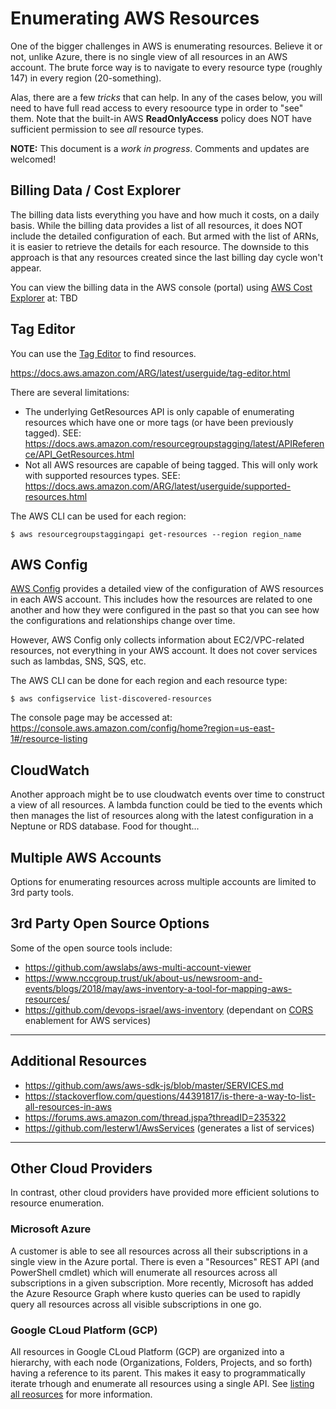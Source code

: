 # Enumerating AWS Resources
One of the bigger challenges in AWS is enumerating resources.
Believe it or not, unlike Azure, there is no single view of all resources in an AWS account.
The brute force way is to navigate to every resource type (roughly 147) in every region (20-something).

Alas, there are a few *tricks* that can help. In any of the cases below, you will need to have full read access
to every resoource type in order to "see" them.
Note that the built-in AWS **ReadOnlyAccess** policy does NOT have sufficient permission to see *all* resource types.

**NOTE:** This document is a *work in progress*. Comments and updates are welcomed!

## Billing Data / Cost Explorer
The billing data lists everything you have and how much it costs, on a daily basis.
While the billing data provides a list of all resources, it does NOT include the detailed configuration of each.
But armed with the list of ARNs, it is easier to retrieve the details for each resource.
The downside to this approach is that any resources created since the last billing day cycle won't appear.

You can view the billing data in the AWS console (portal) using [AWS Cost Explorer](https://aws.amazon.com/aws-cost-management/aws-cost-explorer/) at:
TBD

## Tag Editor
You can use the [Tag Editor](https://console.aws.amazon.com/resource-groups/tag-editor/find-resources)
to find resources.

https://docs.aws.amazon.com/ARG/latest/userguide/tag-editor.html

There are several limitations:
* The underlying GetResources API is only capable of enumerating resources which have one or more tags (or have been previously tagged).
SEE: https://docs.aws.amazon.com/resourcegroupstagging/latest/APIReference/API_GetResources.html
* Not all AWS resources are capable of being tagged. This will only work with supported resources types. 
SEE: https://docs.aws.amazon.com/ARG/latest/userguide/supported-resources.html

The AWS CLI can be used for each region:
```
$ aws resourcegroupstaggingapi get-resources --region region_name
```


## AWS Config

[AWS Config](http://docs.aws.amazon.com/config/latest/developerguide/WhatIsConfig.html)
provides a detailed view of the configuration of AWS resources in each AWS account.
This includes how the resources are related to one another and how they were configured in the
past so that you can see how the configurations and relationships change over time.

However, AWS Config only collects information about EC2/VPC-related resources, not everything in your AWS account.
It does not cover services such as lambdas, SNS, SQS, etc.

The AWS CLI can be done for each region and each resource type:
```
$ aws configservice list-discovered-resources
```

The console page may be accessed at:
https://console.aws.amazon.com/config/home?region=us-east-1#/resource-listing


## CloudWatch
Another approach might be to use cloudwatch events over time to construct a view of
all resources. A lambda function could be tied to the events which then manages the list of resources
along with the latest configuration in a Neptune or RDS database.  Food for thought...


## Multiple AWS Accounts
Options for enumerating resources across multiple accounts are limited to 3rd party tools.


## 3rd Party Open Source Options
Some of the open source tools include:

* https://github.com/awslabs/aws-multi-account-viewer 
* https://www.nccgroup.trust/uk/about-us/newsroom-and-events/blogs/2018/may/aws-inventory-a-tool-for-mapping-aws-resources/
* https://github.com/devops-israel/aws-inventory (dependant on [CORS](https://enable-cors.org/) enablement for AWS services)


---
## Additional Resources

* https://github.com/aws/aws-sdk-js/blob/master/SERVICES.md
* https://stackoverflow.com/questions/44391817/is-there-a-way-to-list-all-resources-in-aws
* https://forums.aws.amazon.com/thread.jspa?threadID=235322
* https://github.com/lesterw1/AwsServices (generates a list of services)


---
## Other Cloud Providers
In contrast, other cloud providers have provided more efficient solutions to resource enumeration.

### Microsoft Azure
A customer is able to see all resources across all their subscriptions in a single view in the Azure portal.
There is even a "Resources" REST API (and PowerShell cmdlet) which will enumerate all resources across all subscriptions in a given subscription.
More recently, Microsoft has added the Azure Resource Graph where kusto queries can be used to rapidly query all resources
across all visible subscriptions in one go.

### Google CLoud Platform (GCP)
All resources in Google CLoud Platform (GCP) are organized into a hierarchy, with each node (Organizations, Folders, Projects, and so forth) having a reference to its parent. This makes it easy to programmatically iterate trhough and enumerate all resources using 
a single API. See [listing all reosurces](https://cloud.google.com/resource-manager/docs/listing-all-resources) for more information.

